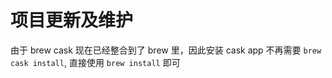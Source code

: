 # 项目更新及维护

由于 brew cask 现在已经整合到了 brew 里，因此安装 cask app 不再需要 `brew cask install`, 直接使用 `brew install` 即可
